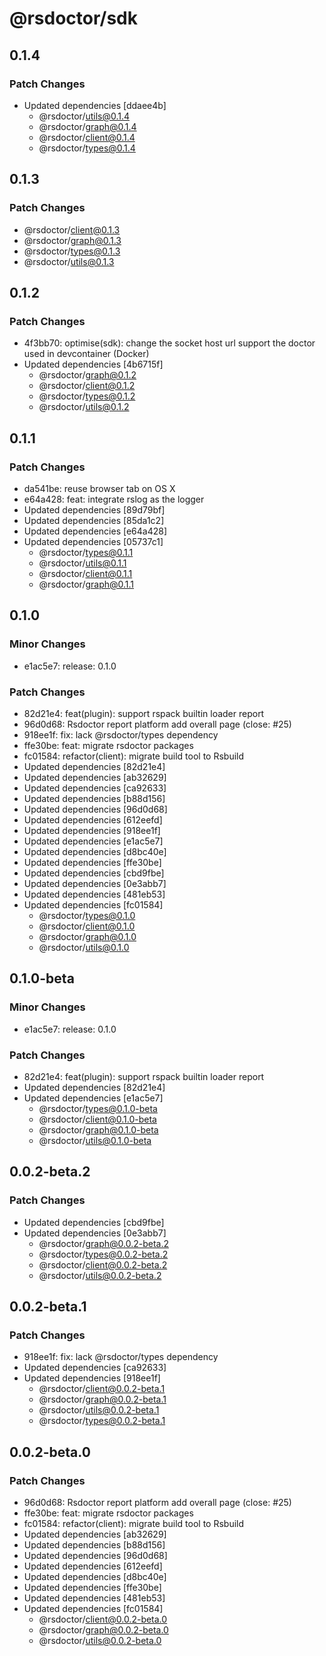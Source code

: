 # @rsdoctor/sdk

## 0.1.4

### Patch Changes

- Updated dependencies [ddaee4b]
  - @rsdoctor/utils@0.1.4
  - @rsdoctor/graph@0.1.4
  - @rsdoctor/client@0.1.4
  - @rsdoctor/types@0.1.4

## 0.1.3

### Patch Changes

- @rsdoctor/client@0.1.3
- @rsdoctor/graph@0.1.3
- @rsdoctor/types@0.1.3
- @rsdoctor/utils@0.1.3

## 0.1.2

### Patch Changes

- 4f3bb70: optimise(sdk): change the socket host url support the doctor used in devcontainer (Docker)
- Updated dependencies [4b6715f]
  - @rsdoctor/graph@0.1.2
  - @rsdoctor/client@0.1.2
  - @rsdoctor/types@0.1.2
  - @rsdoctor/utils@0.1.2

## 0.1.1

### Patch Changes

- da541be: reuse browser tab on OS X
- e64a428: feat: integrate rslog as the logger
- Updated dependencies [89d79bf]
- Updated dependencies [85da1c2]
- Updated dependencies [e64a428]
- Updated dependencies [05737c1]
  - @rsdoctor/types@0.1.1
  - @rsdoctor/utils@0.1.1
  - @rsdoctor/client@0.1.1
  - @rsdoctor/graph@0.1.1

## 0.1.0

### Minor Changes

- e1ac5e7: release: 0.1.0

### Patch Changes

- 82d21e4: feat(plugin): support rspack builtin loader report
- 96d0d68: Rsdoctor report platform add overall page (close: #25)
- 918ee1f: fix: lack @rsdoctor/types dependency
- ffe30be: feat: migrate rsdoctor packages
- fc01584: refactor(client): migrate build tool to Rsbuild
- Updated dependencies [82d21e4]
- Updated dependencies [ab32629]
- Updated dependencies [ca92633]
- Updated dependencies [b88d156]
- Updated dependencies [96d0d68]
- Updated dependencies [612eefd]
- Updated dependencies [918ee1f]
- Updated dependencies [e1ac5e7]
- Updated dependencies [d8bc40e]
- Updated dependencies [ffe30be]
- Updated dependencies [cbd9fbe]
- Updated dependencies [0e3abb7]
- Updated dependencies [481eb53]
- Updated dependencies [fc01584]
  - @rsdoctor/types@0.1.0
  - @rsdoctor/client@0.1.0
  - @rsdoctor/graph@0.1.0
  - @rsdoctor/utils@0.1.0

## 0.1.0-beta

### Minor Changes

- e1ac5e7: release: 0.1.0

### Patch Changes

- 82d21e4: feat(plugin): support rspack builtin loader report
- Updated dependencies [82d21e4]
- Updated dependencies [e1ac5e7]
  - @rsdoctor/types@0.1.0-beta
  - @rsdoctor/client@0.1.0-beta
  - @rsdoctor/graph@0.1.0-beta
  - @rsdoctor/utils@0.1.0-beta

## 0.0.2-beta.2

### Patch Changes

- Updated dependencies [cbd9fbe]
- Updated dependencies [0e3abb7]
  - @rsdoctor/graph@0.0.2-beta.2
  - @rsdoctor/types@0.0.2-beta.2
  - @rsdoctor/client@0.0.2-beta.2
  - @rsdoctor/utils@0.0.2-beta.2

## 0.0.2-beta.1

### Patch Changes

- 918ee1f: fix: lack @rsdoctor/types dependency
- Updated dependencies [ca92633]
- Updated dependencies [918ee1f]
  - @rsdoctor/client@0.0.2-beta.1
  - @rsdoctor/graph@0.0.2-beta.1
  - @rsdoctor/utils@0.0.2-beta.1
  - @rsdoctor/types@0.0.2-beta.1

## 0.0.2-beta.0

### Patch Changes

- 96d0d68: Rsdoctor report platform add overall page (close: #25)
- ffe30be: feat: migrate rsdoctor packages
- fc01584: refactor(client): migrate build tool to Rsbuild
- Updated dependencies [ab32629]
- Updated dependencies [b88d156]
- Updated dependencies [96d0d68]
- Updated dependencies [612eefd]
- Updated dependencies [d8bc40e]
- Updated dependencies [ffe30be]
- Updated dependencies [481eb53]
- Updated dependencies [fc01584]
  - @rsdoctor/client@0.0.2-beta.0
  - @rsdoctor/graph@0.0.2-beta.0
  - @rsdoctor/utils@0.0.2-beta.0
